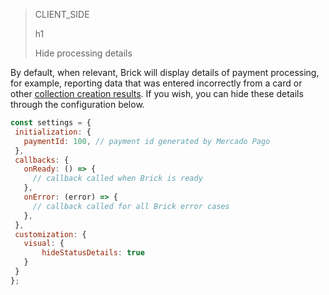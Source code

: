 > CLIENT_SIDE
>
> h1
>
> Hide processing details

By default, when relevant, Brick will display details of payment processing, for example, reporting data that was entered incorrectly from a card or other [collection creation results](/developers/en/docs/checkout-api/response-handling/collection-results). If you wish, you can hide these details through the configuration below.

```javascript
const settings = {
 initialization: {
   paymentId: 100, // payment id generated by Mercado Pago
 },
 callbacks: {
   onReady: () => {
     // callback called when Brick is ready
   },
   onError: (error) => {
     // callback called for all Brick error cases
   },
 },
 customization: {
   visual: {
       hideStatusDetails: true
   }
 }
};
```